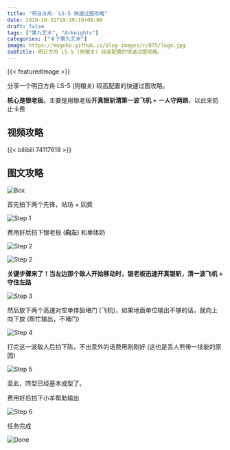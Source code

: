 ```yaml
---
title: "明日方舟: LS-5 快速过图攻略"
date: 2019-10-31T19:39:19+08:00
draft: false
tags: ["第九艺术", "Arknights"]
categories: ["关于第九艺术"]
image: https://mogeko.github.io/blog-images/r/075/logo.jpg
subtitle: 明日方舟 LS-5 (狗粮关) 较高配置的快速过图攻略。
---
```


{{< featuredImage >}}

<!-- 
![](https://mogeko.github.io/blog-images/r/075/)
{{< spoiler >}}{{< /spoiler >}}
&emsp;&emsp;
 -->

分享一个明日方舟 LS-5 (狗粮关) 较高配置的快速过图攻略。

**核心是银老板**。主要是用银老板**开真银斩清第一波飞机 + 一人守两路**，以此来防止卡费

## 视频攻略

{{< bilibili 74117619 >}}

## 图文攻略

![Box](https://mogeko.github.io/blog-images/r/075/box.jpg)

首先拍下两个先锋，站场 + 回费

![Step 1](https://mogeko.github.io/blog-images/r/075/step_1.jpg)

费用好后拍下银老板 (**向左**) 和单体奶

![Step 2](https://mogeko.github.io/blog-images/r/075/step_2.jpg)

![Step 2](https://mogeko.github.io/blog-images/r/075/step_2.5.jpg)

**关键步骤来了！当左边那个敌人开始移动时，银老板迅速开真银斩，清一波飞机 + 守住左路**

![Step 3](https://mogeko.github.io/blog-images/r/075/step_3.jpg)

然后放下两个高速对空单体狙堵门 (飞机)，如果地面单位输出不够的话，就向上向下放 (帮忙输出，不堵门)

![Step 4](https://mogeko.github.io/blog-images/r/075/step_4.jpg)

打完这一波敌人后拍下陈，不出意外的话费用刚刚好 (这也是丢人熊带一技能的原因)

![Step 5](https://mogeko.github.io/blog-images/r/075/step_5.jpg)

至此，阵型已经基本成型了。

费用好后拍下小羊帮助输出

![Step 6](https://mogeko.github.io/blog-images/r/075/step_6.jpg)

任务完成

![Done](https://mogeko.github.io/blog-images/r/075/done.jpg)
